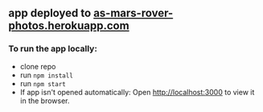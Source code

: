 ## app deployed to [as-mars-rover-photos.herokuapp.com](https://as-mars-rover-photos.herokuapp.com/)

### To run the app locally:
- clone repo
- run `npm install`
- run `npm start`
- If app isn't opened automatically: Open [http://localhost:3000](http://localhost:3000) to view it in the browser.
